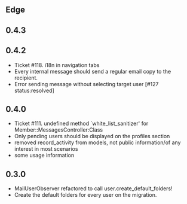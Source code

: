 Edge
----

0.4.3
----

0.4.2
----
* Ticket #118. i18n in navigation tabs
* Every internal message should send a regular email copy to the recipient.
* Error sending message without selecting target user [#127 status:resolved]

0.4.0
----
* Ticket #111. undefined method `white_list_sanitizer' for Member::MessagesController:Class
* Only pending users should be displayed on the profiles section
* removed record_activity from models, not public information/of any interest in most scenarios
* some usage information

0.3.0
----
* MailUserObserver refactored to call user.create_default_folders!
* Create the default folders for every user on the migration.